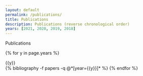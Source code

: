 ```yaml
---
layout: default
permalink: /publications/
title: Publications
description: Publications (reverse chronological order)
years: [2021, 2020, 2019, 2018]
---
```

<div class="card border-bottom-primary shadow py-2 mb-4">
        <div class="card-body">
          <div class="row no-gutters align-items-center">
            <div class="col mr-2">
              <div class="h2 font-weight-bold text-primary mb-1">Publications</div>
            </div>
          </div>
        </div>
</div>

{% for y in page.years %}
  <div class="card border-left-primary shadow mb-1">
          <div class="card-body">
            <div class="h2 font-weight-bold text-primary mb-1">{{y}}</div>
          </div>
  </div>  
{% bibliography -f papers -q @*[year={{y}}]* %}
{% endfor %}
